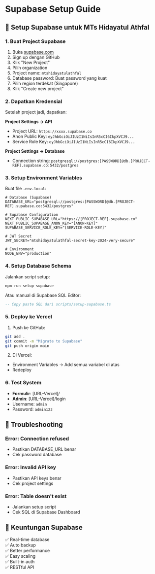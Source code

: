 # Supabase Setup Guide

## 🚀 Setup Supabase untuk MTs Hidayatul Athfal

### 1. Buat Project Supabase
1. Buka [supabase.com](https://supabase.com)
2. Sign up dengan GitHub
3. Klik "New Project"
4. Pilih organization
5. Project name: `mtshidayatulathfal`
6. Database password: Buat password yang kuat
7. Pilih region terdekat (Singapore)
8. Klik "Create new project"

### 2. Dapatkan Kredensial
Setelah project jadi, dapatkan:

**Project Settings → API**
- Project URL: `https://xxxx.supabase.co`
- Anon Public Key: `eyJhbGciOiJIUzI1NiIsInR5cCI6IkpXVCJ9...`
- Service Role Key: `eyJhbGciOiJIUzI1NiIsInR5cCI6IkpXVCJ9...`

**Project Settings → Database**
- Connection string: `postgresql://postgres:[PASSWORD]@db.[PROJECT-REF].supabase.co:5432/postgres`

### 3. Setup Environment Variables

Buat file `.env.local`:
```env
# Database (Supabase)
DATABASE_URL="postgresql://postgres:[PASSWORD]@db.[PROJECT-REF].supabase.co:5432/postgres"

# Supabase Configuration
NEXT_PUBLIC_SUPABASE_URL="https://[PROJECT-REF].supabase.co"
NEXT_PUBLIC_SUPABASE_ANON_KEY="[ANON-KEY]"
SUPABASE_SERVICE_ROLE_KEY="[SERVICE-ROLE-KEY]"

# JWT Secret
JWT_SECRET="mtshidayatulathfal-secret-key-2024-very-secure"

# Environment
NODE_ENV="production"
```

### 4. Setup Database Schema

Jalankan script setup:
```bash
npm run setup-supabase
```

Atau manual di Supabase SQL Editor:
```sql
-- Copy paste SQL dari scripts/setup-supabase.ts
```

### 5. Deploy ke Vercel

1. Push ke GitHub:
```bash
git add .
git commit -m "Migrate to Supabase"
git push origin main
```

2. Di Vercel:
- Environment Variables → Add semua variabel di atas
- Redeploy

### 6. Test System

- **Formulir**: [URL-Vercel]/
- **Admin**: [URL-Vercel]/login
- Username: `admin`
- Password: `admin123`

## 🔧 Troubleshooting

### Error: Connection refused
- Pastikan DATABASE_URL benar
- Cek password database

### Error: Invalid API key
- Pastikan API keys benar
- Cek project settings

### Error: Table doesn't exist
- Jalankan setup script
- Cek SQL di Supabase Dashboard

## 📱 Keuntungan Supabase

✅ Real-time database  
✅ Auto backup  
✅ Better performance  
✅ Easy scaling  
✅ Built-in auth  
✅ RESTful API